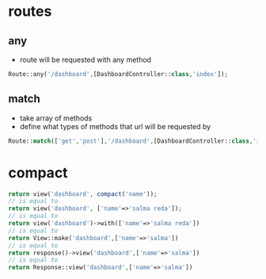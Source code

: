 # routes
## any
- route will be requested with any method

```php
Route::any('/dashboard',[DashboardController::class,'index']);
```
## match
- take array of methods
- define what types of methods that url will be requested by

```php
Route::match(['get','post'],'/dashboard',[DashboardController::class,'index']);
```

# compact

```php
return view('dashboard', compact('name'));
// is equal to 
return view('dashboard', ['name'=>'salma reda']);
// is equal to 
return view('dashboard')->with(['name'=>'salma reda'])
// is equal to 
return View::make('dashboard',['name'=>'salma'])
// is equal to 
return response()->view('dashboard',['name'=>'salma'])
// is equal to 
return Response::view('dashboard',['name'=>'salma'])
```